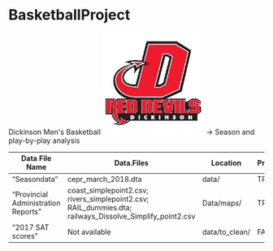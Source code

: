 # BasketballProject


Dickinson Men's Basketball 
![Dickinson Athletics logo](dickinsonathleticsimage.jpeg)
-> Season and play-by-play analysis

| Data File Name  | Data.Files | Location | Provided | Citation |
| -- | -- | -- | -- | -- | 
| “Seasondata” | cepr_march_2018.dta | data/ | TRUE | CEPR (2018) |
| “Provincial Administration Reports” | coast_simplepoint2.csv; rivers_simplepoint2.csv; RAIL_dummies.dta; railways_Dissolve_Simplify_point2.csv | Data/maps/ | TRUE | Administration (2017) |
| “2017 SAT scores” | Not available | data/to_clean/ | FALSE | College Board (2020) |



